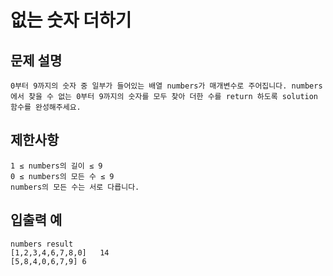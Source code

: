 # 없는 숫자 더하기

## 문제 설명

```
0부터 9까지의 숫자 중 일부가 들어있는 배열 numbers가 매개변수로 주어집니다. numbers에서 찾을 수 없는 0부터 9까지의 숫자를 모두 찾아 더한 수를 return 하도록 solution 함수를 완성해주세요.
```

## 제한사항

```
1 ≤ numbers의 길이 ≤ 9
0 ≤ numbers의 모든 수 ≤ 9
numbers의 모든 수는 서로 다릅니다.
```

## 입출력 예

```
numbers	result
[1,2,3,4,6,7,8,0]	14
[5,8,4,0,6,7,9]	6
```
